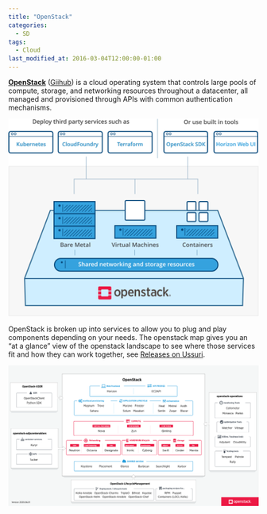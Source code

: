 ```yaml
---
title: "OpenStack"
categories:
  - SD
tags:
  - Cloud
last_modified_at: 2016-03-04T12:00:00-01:00
---
```


**[OpenStack](https://www.openstack.org/)** ([Giihub](https://github.com/openstack/openstack)) is a cloud operating system that controls large pools of compute, storage, and networking resources throughout a datacenter, all managed and provisioned through APIs with common authentication mechanisms.

![](/assets/images/posts/2016-03-04-OpenStack/OpenStack-Overview.svg)

OpenStack is broken up into services to allow you to plug and play components depending on your needs. The openstack map gives you an “at a glance” view of the openstack landscape to see where those services fit and how they can work together, see [Releases on Ussuri](https://releases.openstack.org/ussuri/).

![](/assets/images/posts/2016-03-04-OpenStack/OpenStack-Map-v20190601.svg)
